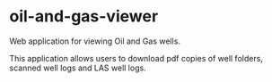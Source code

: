 oil-and-gas-viewer
==================

Web application for viewing Oil and Gas wells.

This application allows users to download pdf copies of well folders, scanned well logs and LAS well logs.
